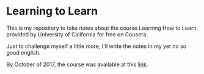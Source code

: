 # Learning to Learn
This is my repository to take notes about the course Learning How to Learn, provided by University of California for free on Cousera. 

Just to challenge myself a little more, I'll write the notes in my yet no so good english.

By October of 2017, the course was available at this [link](https://www.coursera.org/learn/learning-how-to-learn).
